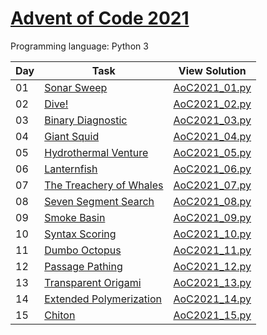 # [Advent of Code 2021](https://adventofcode.com/2021/about)

Programming language: Python 3

| Day | Task                                                                      | View Solution                   |
| --- | ------------------------------------------------------------------------- | ------------------------------- |
| 01  | [Sonar Sweep](https://adventofcode.com/2021/day/1)                        | [AoC2021_01.py](/AoC2021_01.py) |
| 02  | [Dive!](https://adventofcode.com/2021/day/2)                              | [AoC2021_02.py](/AoC2021_02.py) |
| 03  | [Binary Diagnostic](https://adventofcode.com/2021/day/3)                  | [AoC2021_03.py](/AoC2021_03.py) |
| 04  | [Giant Squid](https://adventofcode.com/2021/day/4)                        | [AoC2021_04.py](/AoC2021_04.py) |
| 05  | [Hydrothermal Venture](https://adventofcode.com/2021/day/5)               | [AoC2021_05.py](/AoC2021_05.py) |
| 06  | [Lanternfish](https://adventofcode.com/2021/day/6)                        | [AoC2021_06.py](/AoC2021_06.py) |
| 07  | [The Treachery of Whales](https://adventofcode.com/2021/day/7)            | [AoC2021_07.py](/AoC2021_07.py) |
| 08  | [Seven Segment Search](https://adventofcode.com/2021/day/8)               | [AoC2021_08.py](/AoC2021_08.py) |
| 09  | [Smoke Basin](https://adventofcode.com/2021/day/9)                        | [AoC2021_09.py](/AoC2021_09.py) |
| 10  | [Syntax Scoring](https://adventofcode.com/2021/day/10)                    | [AoC2021_10.py](/AoC2021_10.py) |
| 11  | [Dumbo Octopus](https://adventofcode.com/2021/day/11)                     | [AoC2021_11.py](/AoC2021_11.py) |
| 12  | [Passage Pathing](https://adventofcode.com/2021/day/12)                   | [AoC2021_12.py](/AoC2021_12.py) |
| 13  | [Transparent Origami](https://adventofcode.com/2021/day/13)               | [AoC2021_13.py](/AoC2021_13.py) |
| 14  | [Extended Polymerization](https://adventofcode.com/2021/day/14)           | [AoC2021_14.py](/AoC2021_14.py) |
| 15  | [Chiton](https://adventofcode.com/2021/day/15)                            | [AoC2021_15.py](/AoC2021_15.py) |